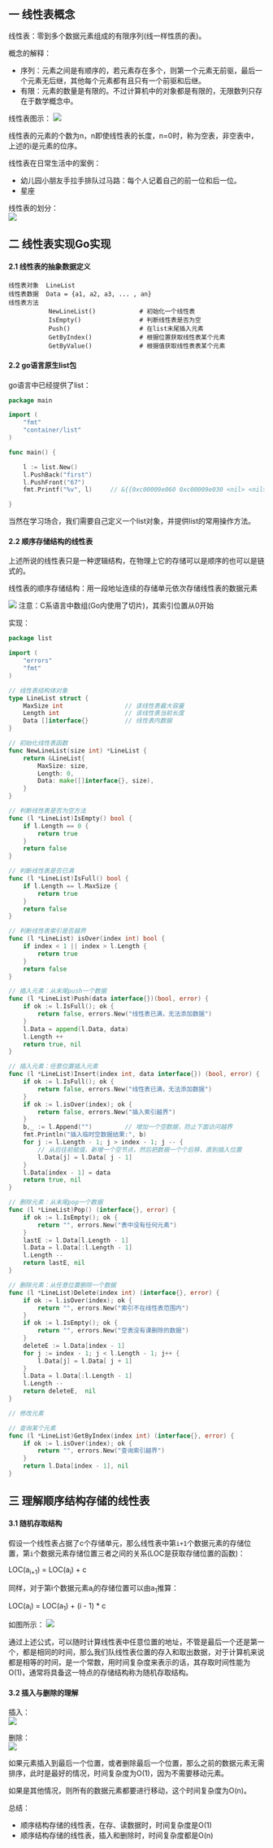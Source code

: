 ## 一 线性表概念 

线性表：零到多个数据元素组成的有限序列(线一样性质的表)。 

概念的解释：
- 序列：元素之间是有顺序的，若元素存在多个，则第一个元素无前驱，最后一个元素无后继，其他每个元素都有且只有一个前驱和后继。  
- 有限：元素的数量是有限的。不过计算机中的对象都是有限的，无限数列只存在于数学概念中。  

线性表图示：
![](../images/Algorithm/line-1.png)

线性表的元素的个数为n，n即使线性表的长度，n=0时，称为空表，非空表中，上述的i是元素的位序。  

线性表在日常生活中的案例：
- 幼儿园小朋友手拉手排队过马路：每个人记着自己的前一位和后一位。
- 星座

线性表的划分：  
![](../images/Algorithm/line-0.png)

## 二 线性表实现Go实现 

#### 2.1 线性表的抽象数据定义

```
线性表对象  LineList
线性表数据  Data = {a1, a2, a3, ... , an}
线性表方法    
           NewLineList()            # 初始化一个线性表
           IsEmpty()            	# 判断线性表是否为空
           Push()               	# 在list末尾插入元素
           GetByIndex()  			# 根据位置获取线性表某个元素
           GetByValue()  			# 根据值获取线性表表某个元素
```

#### 2.2 go语言原生list包

go语言中已经提供了list：
```go
package main

import (
	"fmt"
	"container/list"
)

func main() {

	l := list.New()
	l.PushBack("first")
	l.PushFront("67")
	fmt.Printf("%v", l)		// &{{0xc00009e060 0xc00009e030 <nil> <nil>} 2}

}
```

当然在学习场合，我们需要自己定义一个list对象，并提供list的常用操作方法。  

#### 2.2 顺序存储结构的线性表

上述所说的线性表只是一种逻辑结构，在物理上它的存储可以是顺序的也可以是链式的。  

线性表的顺序存储结构：用一段地址连续的存储单元依次存储线性表的数据元素    

![](../images/Algorithm/line-2.png)
注意：C系语言中数组(Go内使用了切片)，其索引位置从0开始

实现：
```go
package list

import (
	"errors"
	"fmt"
)

// 线性表结构体对象
type LineList struct {
	MaxSize int					// 该线性表最大容量
	Length int					// 该线性表当前长度
	Data []interface{}			// 线性表内数据
}

// 初始化线性表函数
func NewLineList(size int) *LineList {
	return &LineList{
		MaxSize: size,
		Length: 0,
		Data: make([]interface{}, size),
	}
}

// 判断线性表是否为空方法
func (l *LineList)IsEmpty() bool {
	if l.Length == 0 {
		return true
	}
	return false
}

// 判断线性表是否已满
func (l *LineList)IsFull() bool {
	if l.Length == l.MaxSize {
		return true
	}
	return false
}

// 判断线性表索引是否越界
func (l *LineList) isOver(index int) bool {
	if index < 1 || index > l.Length {
		return true
	}
	return false
}

// 插入元素：从末尾push一个数据
func (l *LineList)Push(data interface{})(bool, error) {
	if ok := l.IsFull(); ok {
		return false, errors.New("线性表已满，无法添加数据")
	}
	l.Data = append(l.Data, data)
	l.Length ++
	return true, nil
}

// 插入元素：任意位置插入元素
func (l *LineList)Insert(index int, data interface{}) (bool, error) {
	if ok := l.IsFull(); ok {
		return false, errors.New("线性表已满，无法添加数据")
	}
	if ok := l.isOver(index); ok {
		return false, errors.New("插入索引越界")
	}
	b,_ := l.Append("")			// 增加一个空数据，防止下面访问越界
	fmt.Println("插入临时空数据结果:", b)
	for j := l.Length - 1; j > index - 1; j -- {
		// 从后往前赋值，新增一个空节点，然后把数据一个个后移，直到插入位置
		l.Data[j] = l.Data[ j - 1]
	}
	l.Data[index - 1] = data
	return true, nil
}

// 删除元素：从末尾pop一个数据
func (l *LineList)Pop() (interface{}, error) {
	if ok := l.IsEmpty(); ok {
		return "", errors.New("表中没有任何元素")
	}
	lastE := l.Data[l.Length - 1]
	l.Data = l.Data[:l.Length - 1]
	l.Length --
	return lastE, nil
}

// 删除元素：从任意位置删除一个数据
func (l *LineList)Delete(index int) (interface{}, error) {
	if ok := l.isOver(index); ok {
		return "", errors.New("索引不在线性表范围内")
	}
	if ok := l.IsEmpty(); ok {
		return "", errors.New("空表没有课删除的数据")
	}
	deleteE := l.Data[index - 1]
	for j := index - 1; j < l.Length - 1; j++ {
		l.Data[j] = l.Data[ j + 1]
	}
	l.Data = l.Data[:l.Length - 1]
	l.Length --
	return deleteE,  nil
}

// 修改元素

// 查询某个元素
func (l *LineList)GetByIndex(index int) (interface{}, error) {
	if ok := l.isOver(index); ok {
		return "", errors.New("查询索引越界")
	}
	return l.Data[index - 1], nil
}
```

## 三 理解顺序结构存储的线性表 

#### 3.1 随机存取结构

假设一个线性表占据了c个存储单元，那么线性表中第`i+1`个数据元素的存储位置，第`i`个数据元素存储位置三者之间的关系(LOC是获取存储位置的函数)：  

LOC(a<sub>i+1</sub>) = LOC(a<sub>i</sub>) + c  

同样，对于第i个数据元素a<sub>i</sub>的存储位置可以由a<sub>1</sub>推算：  

LOC(a<sub>i</sub>) = LOC(a<sub>1</sub>) + (i - 1) * c   

如图所示：
![](../images/Algorithm/line-3.png)  

通过上述公式，可以随时计算线性表中任意位置的地址，不管是最后一个还是第一个，都是相同的时间，那么我们队线性表位置的存入和取出数据，对于计算机来说都是相等的时间，是一个常数，用时间复杂度来表示的话，其存取时间性能为O(1)，通常将具备这一特点的存储结构称为随机存取结构。  


#### 3.2 插入与删除的理解 

插入：  
![](../images/Algorithm/line-4.png)   

删除：  
![](../images/Algorithm/line-5.png)   

如果元素插入到最后一个位置，或者删除最后一个位置，那么之前的数据元素无需排序，此时是最好的情况，时间复杂度为O(1)，因为不需要移动元素。  

如果是其他情况，则所有的数据元素都要进行移动，这个时间复杂度为O(n)。  

总结：
- 顺序结构存储的线性表，在存、读数据时，时间复杂度是O(1)
- 顺序结构存储的线性表，插入和删除时，时间复杂度都是O(n)